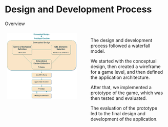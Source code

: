 # Design and Development Process

<p class='slide-subtitle'>Overview</p>

<div class='section-wrapper'>
  <div class='image-wrapper grey-shadow bg-white-smoke rounded-md'>
    <img src='../assets/design-flow.png'/>
  </div>
  <div class='text-wrapper'>
    <div class='section-1'>
      <p>
        The design and development process followed a waterfall model.
      </p>
      <p>
        We started with the conceptual design, then created a wireframe for a game level, and then defined the application architecture.
      </p>
      <p>
        After that, we implemented a prototype of the game, which was then tested and evaluated.
      </p>
      <p>
        The evaluation of the prototype led to the final design and development of the application.
      </p>
    </div>
  </div>
</div>

<style>
  .section-wrapper {
    display: flex;
    flex-direction: row;
    justify-content: center;
    column-gap: 2em;
  }

  .text-wrapper {
    padding: 0.5em;
    height: max-content;
    display: flex;
    align-self: center;
  }

  ol > li > p {
    font-size: larger;
    text-decoration: underline;
  }

  .image-wrapper {
    padding: 0.5em;
    height: max-content;
  }
</style>
